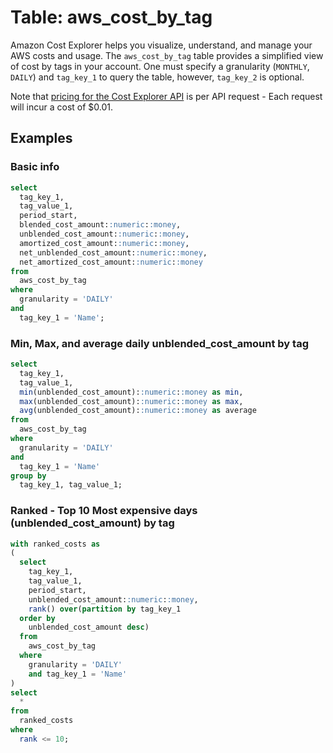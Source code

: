 # Table: aws_cost_by_tag

Amazon Cost Explorer helps you visualize, understand, and manage your AWS costs and usage. The `aws_cost_by_tag` table provides a simplified view of cost by tags in your account. One must specify a granularity (`MONTHLY`, `DAILY`) and `tag_key_1` to query the table, however, `tag_key_2` is optional.

Note that [pricing for the Cost Explorer API](https://aws.amazon.com/aws-cost-management/pricing/) is per API request - Each request will incur a cost of $0.01.

## Examples

### Basic info

```sql
select
  tag_key_1,
  tag_value_1,
  period_start,
  blended_cost_amount::numeric::money,
  unblended_cost_amount::numeric::money,
  amortized_cost_amount::numeric::money,
  net_unblended_cost_amount::numeric::money,
  net_amortized_cost_amount::numeric::money
from
  aws_cost_by_tag
where
  granularity = 'DAILY'
and
  tag_key_1 = 'Name';
```

### Min, Max, and average daily unblended_cost_amount by tag

```sql
select
  tag_key_1,
  tag_value_1,
  min(unblended_cost_amount)::numeric::money as min,
  max(unblended_cost_amount)::numeric::money as max,
  avg(unblended_cost_amount)::numeric::money as average
from
  aws_cost_by_tag
where
  granularity = 'DAILY'
and
  tag_key_1 = 'Name'
group by
  tag_key_1, tag_value_1;
```

### Ranked - Top 10 Most expensive days (unblended_cost_amount) by tag

```sql
with ranked_costs as
(
  select
    tag_key_1,
    tag_value_1,
    period_start,
    unblended_cost_amount::numeric::money,
    rank() over(partition by tag_key_1
  order by
    unblended_cost_amount desc)
  from
    aws_cost_by_tag
  where
    granularity = 'DAILY'
    and tag_key_1 = 'Name'
)
select
  *
from
  ranked_costs
where
  rank <= 10;
```
